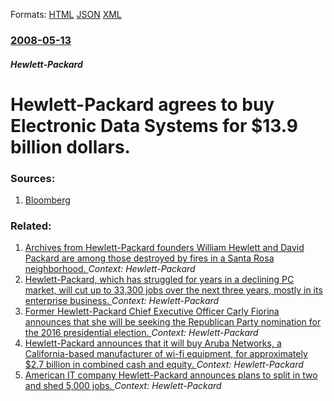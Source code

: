 
Formats: [HTML](/news/2008/05/13/hewlett-packard-agrees-to-buy-electronic-data-systems-for-13-9-billion-dollars.html)  [JSON](/news/2008/05/13/hewlett-packard-agrees-to-buy-electronic-data-systems-for-13-9-billion-dollars.json)  [XML](/news/2008/05/13/hewlett-packard-agrees-to-buy-electronic-data-systems-for-13-9-billion-dollars.xml)  

### [2008-05-13](/news/2008/05/13/index.md)

##### Hewlett-Packard
#  Hewlett-Packard agrees to buy Electronic Data Systems for $13.9 billion dollars. 




### Sources:

1. [Bloomberg](https://www.bloomberg.com/apps/news?pid=20601087&sid=aYrdXEDPLc80&refer=home)

### Related:

1. [Archives from Hewlett-Packard founders William Hewlett and David Packard are among those destroyed by fires in a Santa Rosa neighborhood. ](/news/2017/10/29/archives-from-hewlett-packard-founders-william-hewlett-and-david-packard-are-among-those-destroyed-by-fires-in-a-santa-rosa-neighborhood.md) _Context: Hewlett-Packard_
2. [Hewlett-Packard, which has struggled for years in a declining PC market, will cut up to 33,300 jobs over the next three years, mostly in its enterprise business. ](/news/2015/09/16/hewlett-packard-which-has-struggled-for-years-in-a-declining-pc-market-will-cut-up-to-33-300-jobs-over-the-next-three-years-mostly-in-its.md) _Context: Hewlett-Packard_
3. [Former Hewlett-Packard Chief Executive Officer Carly Fiorina announces that she will be seeking the Republican Party nomination for the 2016 presidential election. ](/news/2015/05/4/former-hewlett-packard-chief-executive-officer-carly-fiorina-announces-that-she-will-be-seeking-the-republican-party-nomination-for-the-2016.md) _Context: Hewlett-Packard_
4. [Hewlett-Packard announces that it will buy Aruba Networks, a California-based manufacturer of wi-fi equipment, for approximately $2.7 billion in combined cash and equity. ](/news/2015/03/2/hewlett-packard-announces-that-it-will-buy-aruba-networks-a-california-based-manufacturer-of-wi-fi-equipment-for-approximately-2-7-billio.md) _Context: Hewlett-Packard_
5. [American IT company Hewlett-Packard announces plans to split in two and shed 5,000 jobs. ](/news/2014/10/6/american-it-company-hewlett-packard-announces-plans-to-split-in-two-and-shed-5-000-jobs.md) _Context: Hewlett-Packard_

